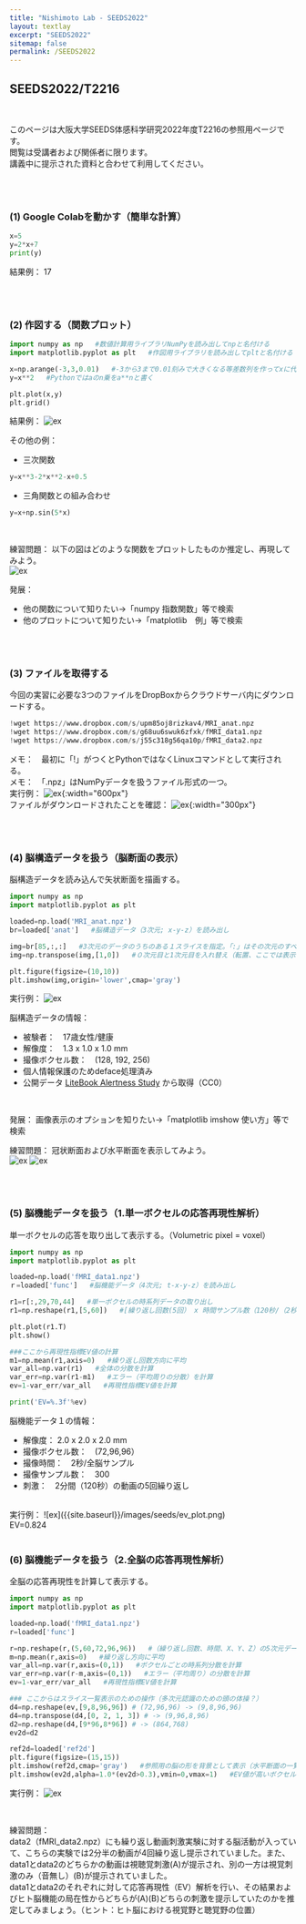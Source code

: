 ```yaml
---
title: "Nishimoto Lab - SEEDS2022"
layout: textlay
excerpt: "SEEDS2022"
sitemap: false
permalink: /SEEDS2022
---
```


## SEEDS2022/T2216
<br />


このページは大阪大学SEEDS体感科学研究2022年度T2216の参照用ページです。<br />
閲覧は受講者および関係者に限ります。<br />
講義中に提示された資料と合わせて利用してください。

<br />
<br />

### (1) Google Colabを動かす（簡単な計算）

```python
x=5
y=2*x+7
print(y)
```
結果例：
17

<br />
<br />


### (2) 作図する（関数プロット）

```python
import numpy as np   #数値計算用ライブラリNumPyを読み出してnpと名付ける
import matplotlib.pyplot as plt   #作図用ライブラリを読み出してpltと名付ける

x=np.arange(-3,3,0.01)   #-3から3まで0.01刻みで大きくなる等差数列を作ってxに代入
y=x**2   #Pythonではaのn乗をa**nと書く

plt.plot(x,y)
plt.grid()
```

結果例：
![ex]({{site.baseurl}}/images/seeds/plot1.png)
<br />

その他の例：
- 三次関数
```python
y=x**3-2*x**2-x+0.5
```
- 三角関数との組み合わせ
```python
y=x+np.sin(5*x)
```
<br />

練習問題：
以下の図はどのような関数をプロットしたものか推定し、再現してみよう。<br />
![ex]({{site.baseurl}}/images/seeds/plotQ.png)



発展：
- 他の関数について知りたい→「numpy 指数関数」等で検索
- 他のプロットについて知りたい→「matplotlib　例」等で検索

<br />
<br />

### (3) ファイルを取得する

今回の実習に必要な3つのファイルをDropBoxからクラウドサーバ内にダウンロードする。<br />

```python
!wget https://www.dropbox.com/s/upm85oj8rizkav4/MRI_anat.npz
!wget https://www.dropbox.com/s/g68uu6swuk6zfxk/fMRI_data1.npz
!wget https://www.dropbox.com/s/j55c318g56qa10p/fMRI_data2.npz
```
メモ：　最初に「!」がつくとPythonではなくLinuxコマンドとして実行される。<br />
メモ：　「.npz」はNumPyデータを扱うファイル形式の一つ。
<br />
実行例：
![ex]({{site.baseurl}}/images/seeds/download_ex.png){:width="600px"}<br />
ファイルがダウンロードされたことを確認：
![ex]({{site.baseurl}}/images/seeds/files.png){:width="300px"}


<br />
<br />


### (4) 脳構造データを扱う（脳断面の表示）

脳構造データを読み込んで矢状断面を描画する。
```python
import numpy as np
import matplotlib.pyplot as plt

loaded=np.load('MRI_anat.npz')
br=loaded['anat']   #脳構造データ（3次元; x-y-z）を読み出し

img=br[85,:,:]   #3次元のデータのうちのある１スライスを指定。「:」はその次元のすべてのデータという意味
img=np.transpose(img,[1,0])   #０次元目と1次元目を入れ替え（転置、ここでは表示のため）

plt.figure(figsize=(10,10))
plt.imshow(img,origin='lower',cmap='gray')
```
実行例：
![ex]({{site.baseurl}}/images/seeds/anat_s.png)

脳構造データの情報：
- 被験者：　17歳女性/健康
- 解像度：　1.3 x 1.0 x 1.0 mm
- 撮像ボクセル数：　(128, 192, 256)
- 個人情報保護のためdeface処理済み
- 公開データ [LiteBook Alertness Study](https://openneuro.org/datasets/ds004219/versions/1.0.0) から取得（CC0）

<br />

発展：
画像表示のオプションを知りたい→「matplotlib imshow 使い方」等で検索
<br />

練習問題：
冠状断面および水平断面を表示してみよう。<br />
![ex]({{site.baseurl}}/images/seeds/anat_c.png) ![ex]({{site.baseurl}}/images/seeds/anat_h.png)

<br />
<br />


### (5) 脳機能データを扱う（1.単一ボクセルの応答再現性解析）

単一ボクセルの応答を取り出して表示する。（Volumetric pixel = voxel）
```python
import numpy as np
import matplotlib.pyplot as plt

loaded=np.load('fMRI_data1.npz')
ｒ=loaded['func']   #脳機能データ（4次元; t-x-y-z）を読み出し

r1=r[:,29,70,44]   #単一ボクセルの時系列データの取り出し
r1=np.reshape(r1,[5,60])   #[繰り返し回数(5回） x 時間サンプル数（120秒/（2秒/サンプル）=60サンプル）]にreshape

plt.plot(r1.T)
plt.show()

###ここから再現性指標EV値の計算
m1=np.mean(r1,axis=0)   #繰り返し回数方向に平均
var_all=np.var(r1)   #全体の分散を計算
var_err=np.var(r1-m1)   #エラー（平均周りの分散）を計算
ev=1-var_err/var_all   #再現性指標EV値を計算

print('EV=%.3f'%ev)
```
脳機能データ１の情報：
- 解像度： 2.0 x 2.0 x 2.0 mm
- 撮像ボクセル数：　(72,96,96）
- 撮像時間：　2秒/全脳サンプル
- 撮像サンプル数：　300
- 刺激：　2分間（120秒）の動画の5回繰り返し

<br />
実行例：
![ex]({{site.baseurl}}/images/seeds/ev_plot.png)<br />
EV=0.824

<br />
<br />

### (6) 脳機能データを扱う（2.全脳の応答再現性解析）

全脳の応答再現性を計算して表示する。
```python
import numpy as np
import matplotlib.pyplot as plt

loaded=np.load('fMRI_data1.npz')
r=loaded['func']

r=np.reshape(r,(5,60,72,96,96))   #（繰り返し回数、時間、X、Y、Z）の5次元データにreshape
m=np.mean(r,axis=0)   #繰り返し方向に平均
var_all=np.var(r,axis=(0,1))   #ボクセルごとの時系列分散を計算
var_err=np.var(r-m,axis=(0,1))   #エラー（平均周り）の分散を計算
ev=1-var_err/var_all   #再現性指標EV値を計算

### ここからはスライス一覧表示のための操作（多次元認識のための頭の体操？）
d4=np.reshape(ev,[9,8,96,96]) # (72,96,96) -> (9,8,96,96)
d4=np.transpose(d4,[0, 2, 1, 3]) # -> (9,96,8,96)
d2=np.reshape(d4,[9*96,8*96]) # -> (864,768)
ev2d=d2

ref2d=loaded['ref2d']
plt.figure(figsize=(15,15))
plt.imshow(ref2d,cmap='gray')   #参照用の脳の形を背景として表示（水平断面の一覧表示）
plt.imshow(ev2d,alpha=1.0*(ev2d>0.3),vmin=0,vmax=1)   #EV値が高いボクセルについて透過表示
```
実行例：
![ex]({{site.baseurl}}/images/seeds/ev_data1.png)<br />

<br />

練習問題：<br />
data2（fMRI_data2.npz）にも繰り返し動画刺激実験に対する脳活動が入っていて、こちらの実験では2分半の動画が4回繰り返し提示されていました。また、data1とdata2のどちらかの動画は視聴覚刺激(A)が提示され、別の一方は視覚刺激のみ（音無し）(B)が提示されていました。<br />
data1とdata2のそれぞれに対して応答再現性（EV）解析を行い、その結果およびヒト脳機能の局在性からどちらが(A)(B)どちらの刺激を提示していたのかを推定してみましょう。（ヒント：ヒト脳における視覚野と聴覚野の位置）<br />

